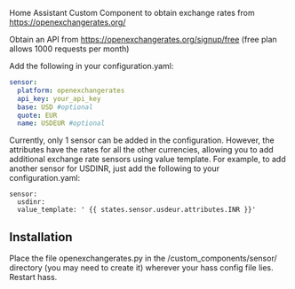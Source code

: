 Home Assistant Custom Component to obtain exchange rates from https://openexchangerates.org/

Obtain an API from https://openexchangerates.org/signup/free (free plan allows 1000 requests per month)

Add the following in your configuration.yaml:

```yaml
sensor:
  platform: openexchangerates
  api_key: your_api_key
  base: USD #optional
  quote: EUR
  name: USDEUR #optional
```

Currently, only 1 sensor can be added in the configuration. However, the attributes have the rates for all the other currencies, allowing you to add additional exchange rate sensors using value template. For example, to add another sensor for USDINR, just add the following to your configuration.yaml:
```
sensor:
  usdinr:        
  value_template: ' {{ states.sensor.usdeur.attributes.INR }}'    
```

## Installation

Place the file openexchangerates.py in the /custom_components/sensor/ directory (you may need to create it) wherever your hass config file lies. Restart hass.
